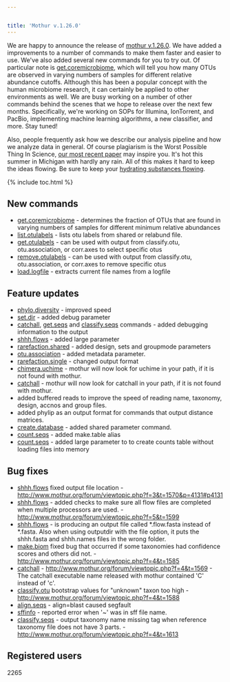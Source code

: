```yaml
---


title: 'Mothur v.1.26.0'
---
```

We are happy to announce the release of [mothur
v.1.26.0](mothur_v.1.26.0). We have added a improvements to a
number of commands to make them faster and easier to use. We\'ve also
added several new commands for you to try out. Of particular note is
[get.coremicrobiome](get.coremicrobiome), which will tell you
how many OTUs are observed in varying numbers of samples for different
relative abundance cutoffs. Although this has been a popular concept
with the human microbiome research, it can certainly be applied to other
environments as well. We are busy working on a number of other commands
behind the scenes that we hope to release over the next few months.
Specifically, we\'re working on SOPs for Illumina, IonTorrent, and
PacBio, implementing machine learning algorithms, a new classifier, and
more. Stay tuned!

Also, people frequently ask how we describe our analysis pipeline and
how we analyze data in general. Of course plagiarism is the Worst
Possible Thing In Science, [our most recent
paper](http://www.ncbi.nlm.nih.gov/pubmed/22688727) may inspire you.
It\'s hot this summer in Michigan with hardly any rain. All of this
makes it hard to keep the ideas flowing. Be sure to keep your [hydrating
substances flowing](https://leinie.com).

{% include toc.html %}

## New commands

-   [get.coremicrobiome](get.coremicrobiome) - determines the
    fraction of OTUs that are found in varying numbers of samples for
    different minimum relative abundances
-   [list.otulabels](list.otulabels) - lists otu labels from
    shared or relabund file.
-   [get.otulabels](get.otulabels) - can be used with output
    from classify.otu, otu.association, or corr.axes to select specific
    otus
-   [remove.otulabels](remove.otulabels) - can be used with
    output from classify.otu, otu.association, or corr.axes to remove
    specific otus
-   [load.logfile](load.logfile) - extracts current file
    names from a logfile

## Feature updates

-   [phylo.diversity](phylo.diversity) - improved speed
-   [set.dir](set.dir) - added debug parameter
-   [catchall](catchall), [get.seqs](get.seqs "wikilink") and
    [classify.seqs](classify.seqs) commands - added debugging
    information to the output
-   [shhh.flows](shhh.flows) - added large parameter
-   [rarefaction.shared](rarefaction.shared) - added design,
    sets and groupmode parameters
-   [otu.association](otu.association) - added metadata
    parameter.
-   [rarefaction.single](rarefaction.single) - changed output
    format
-   [chimera.uchime](chimera.uchime) - mothur will now look
    for uchime in your path, if it is not found with mothur.
-   [catchall](catchall) - mothur will now look for catchall
    in your path, if it is not found with mothur.
-   added buffered reads to improve the speed of reading name, taxonomy,
    design, accnos and group files.
-   added phylip as an output format for commands that output distance
    matrices.
-   [create.database](create.database) - added shared
    parameter command.
-   [count.seqs](count.seqs) - added make.table alias
-   [count.seqs](count.seqs) - added large parameter to to
    create counts table without loading files into memory

## Bug fixes

-   [shhh.flows](shhh.flows) fixed output file location -
    <http://www.mothur.org/forum/viewtopic.php?f=3&t=1570&p=4131#p4131>
-   [shhh.flows](shhh.flows) - added checks to make sure all
    flow files are completed when multiple processors are used. -
    <http://www.mothur.org/forum/viewtopic.php?f=5&t=1599>
-   [shhh.flows](shhh.flows) - is producing an output file
    called \*.flow.fasta instead of \*.fasta. Also when using outputdir
    with the file option, it puts the shhh.fasta and shhh.names files in
    the wrong folder.
-   [make.biom](make.biom) fixed bug that occurred if some
    taxonomies had confidence scores and others did not. -
    <http://www.mothur.org/forum/viewtopic.php?f=4&t=1585>
-   [catchall](catchall) -
    <http://www.mothur.org/forum/viewtopic.php?f=4&t=1569> - The
    catchall executable name released with mothur contained \'C\'
    instead of \'c\'.
-   [classify.otu](classify.otu) bootstrap values for
    \"unknown\" taxon too high -
    <http://www.mothur.org/forum/viewtopic.php?f=4&t=1588>
-   [align.seqs](align.seqs) - align=blast caused segfault
-   [sffinfo](sffinfo) - reported error when \'\~\' was in
    sff file name.
-   [classify.seqs](classify.seqs) - output taxonomy name
    missing tag when reference taxonomy file does not have 3 parts. -
    <http://www.mothur.org/forum/viewtopic.php?f=4&t=1613>

## Registered users

2265
